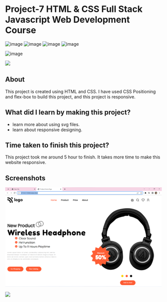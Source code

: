 # Project-7 HTML & CSS Full Stack Javascript Web Development Course

![image](https://img.shields.io/badge/iNeuron-Full--Stack%20JavaScript%20Web%20Development%20Course-blue)
![image](https://img.shields.io/badge/Hitesh%20Choudhry-LOC-brightgreen)
![image](https://img.shields.io/badge/HTML-CSS-orange)
![image](https://img.shields.io/badge/Project-07-blue)

![image](https://img.shields.io/badge/Rohtash-Talan-blue)

[<img src= "https://img.shields.io/badge/projcet live link-10b?style=for-the-badge&logo=&logoColor=white" />](https://ineuron-html-css-7.netlify.app/)

## About

This project is created using HTML and CSS. I have used CSS Positioning and flex-box to build this project, and this project is responsive.

## What did I learn by making this project?

-   learn more about using svg files.
-   learn about responsive designing.

## Time taken to finish this project?

This project took me around 5 hour to finish. It takes more time to make this website responsive.


## Screenshots

![image](./Screenshot.png)

[<img src= "https://img.shields.io/badge/PROJCET LINK-20b?style=for-the-badge&logo=&logoColor=white" />](https://ineuron-html-css-7.netlify.app/)
